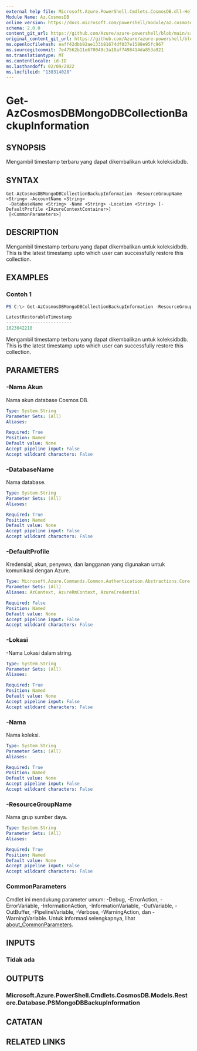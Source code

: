 ```yaml
---
external help file: Microsoft.Azure.PowerShell.Cmdlets.CosmosDB.dll-Help.xml
Module Name: Az.CosmosDB
online version: https://docs.microsoft.com/powershell/module/az.cosmosdb/get-azcosmosdbmongodbcollectionbackupinformation
schema: 2.0.0
content_git_url: https://github.com/Azure/azure-powershell/blob/main/src/CosmosDB/CosmosDB/help/Get-AzCosmosDBMongoDBCollectionBackupInformation.md
original_content_git_url: https://github.com/Azure/azure-powershell/blob/main/src/CosmosDB/CosmosDB/help/Get-AzCosmosDBMongoDBCollectionBackupInformation.md
ms.openlocfilehash: eaff42dbb92ae133b81674df037e1588e95fc967
ms.sourcegitcommit: 7e47562b11e670049c3a18af7498414da853a921
ms.translationtype: MT
ms.contentlocale: id-ID
ms.lasthandoff: 02/09/2022
ms.locfileid: "138314028"
---
```

# Get-AzCosmosDBMongoDBCollectionBackupInformation

## SYNOPSIS
Mengambil timestamp terbaru yang dapat dikembalikan untuk koleksidbdb.

## SYNTAX

```
Get-AzCosmosDBMongoDBCollectionBackupInformation -ResourceGroupName <String> -AccountName <String>
 -DatabaseName <String> -Name <String> -Location <String> [-DefaultProfile <IAzureContextContainer>]
 [<CommonParameters>]
```

## DESCRIPTION
Mengambil timestamp terbaru yang dapat dikembalikan untuk koleksidbdb. This is the latest timestamp upto which user can successfully restore this collection.

## EXAMPLES

### Contoh 1
```powershell
PS C:\> Get-AzCosmosDBMongoDBCollectionBackupInformation -ResourceGroupName CosmosDBResourceGroup3668 -AccountName pitr-sql-stage-source -DatabaseName TestDB1 -Name TestCollectionInDB1 -Location "EAST US 2"

LatestRestorableTimestamp
-------------------------
1623042210
```

Mengambil timestamp terbaru yang dapat dikembalikan untuk koleksidbdb. This is the latest timestamp upto which user can successfully restore this collection.

## PARAMETERS

### -Nama Akun
Nama akun database Cosmos DB.

```yaml
Type: System.String
Parameter Sets: (All)
Aliases:

Required: True
Position: Named
Default value: None
Accept pipeline input: False
Accept wildcard characters: False
```

### -DatabaseName
Nama database.

```yaml
Type: System.String
Parameter Sets: (All)
Aliases:

Required: True
Position: Named
Default value: None
Accept pipeline input: False
Accept wildcard characters: False
```

### -DefaultProfile
Kredensial, akun, penyewa, dan langganan yang digunakan untuk komunikasi dengan Azure.

```yaml
Type: Microsoft.Azure.Commands.Common.Authentication.Abstractions.Core.IAzureContextContainer
Parameter Sets: (All)
Aliases: AzContext, AzureRmContext, AzureCredential

Required: False
Position: Named
Default value: None
Accept pipeline input: False
Accept wildcard characters: False
```

### -Lokasi
-Nama Lokasi dalam string.

```yaml
Type: System.String
Parameter Sets: (All)
Aliases:

Required: True
Position: Named
Default value: None
Accept pipeline input: False
Accept wildcard characters: False
```

### -Nama
Nama koleksi.

```yaml
Type: System.String
Parameter Sets: (All)
Aliases:

Required: True
Position: Named
Default value: None
Accept pipeline input: False
Accept wildcard characters: False
```

### -ResourceGroupName
Nama grup sumber daya.

```yaml
Type: System.String
Parameter Sets: (All)
Aliases:

Required: True
Position: Named
Default value: None
Accept pipeline input: False
Accept wildcard characters: False
```

### CommonParameters
Cmdlet ini mendukung parameter umum: -Debug, -ErrorAction, -ErrorVariable, -InformationAction, -InformationVariable, -OutVariable, -OutBuffer, -PipelineVariable, -Verbose, -WarningAction, dan -WarningVariable. Untuk informasi selengkapnya, lihat [about_CommonParameters](http://go.microsoft.com/fwlink/?LinkID=113216).

## INPUTS

### Tidak ada

## OUTPUTS

### Microsoft.Azure.PowerShell.Cmdlets.CosmosDB.Models.Restore.Database.PSMongoDBBackupInformation

## CATATAN

## RELATED LINKS
